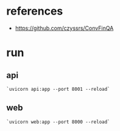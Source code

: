 # references

 - https://github.com/czyssrs/ConvFinQA

# run

## api
    `uvicorn api:app --port 8001 --reload`

## web
    `uvicorn web:app --port 8000 --reload`
